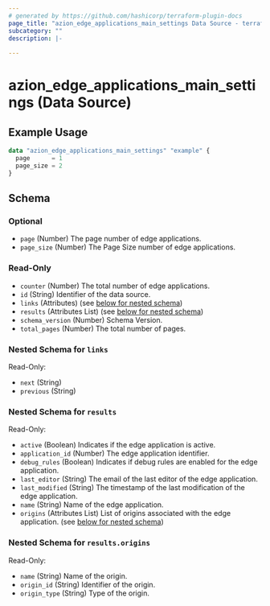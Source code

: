 ```yaml
---
# generated by https://github.com/hashicorp/terraform-plugin-docs
page_title: "azion_edge_applications_main_settings Data Source - terraform-provider-azion"
subcategory: ""
description: |-
  
---
```


# azion_edge_applications_main_settings (Data Source)



## Example Usage

```terraform
data "azion_edge_applications_main_settings" "example" {
  page      = 1
  page_size = 2
}
```

<!-- schema generated by tfplugindocs -->
## Schema

### Optional

- `page` (Number) The page number of edge applications.
- `page_size` (Number) The Page Size number of edge applications.

### Read-Only

- `counter` (Number) The total number of edge applications.
- `id` (String) Identifier of the data source.
- `links` (Attributes) (see [below for nested schema](#nestedatt--links))
- `results` (Attributes List) (see [below for nested schema](#nestedatt--results))
- `schema_version` (Number) Schema Version.
- `total_pages` (Number) The total number of pages.

<a id="nestedatt--links"></a>
### Nested Schema for `links`

Read-Only:

- `next` (String)
- `previous` (String)


<a id="nestedatt--results"></a>
### Nested Schema for `results`

Read-Only:

- `active` (Boolean) Indicates if the edge application is active.
- `application_id` (Number) The edge application identifier.
- `debug_rules` (Boolean) Indicates if debug rules are enabled for the edge application.
- `last_editor` (String) The email of the last editor of the edge application.
- `last_modified` (String) The timestamp of the last modification of the edge application.
- `name` (String) Name of the edge application.
- `origins` (Attributes List) List of origins associated with the edge application. (see [below for nested schema](#nestedatt--results--origins))

<a id="nestedatt--results--origins"></a>
### Nested Schema for `results.origins`

Read-Only:

- `name` (String) Name of the origin.
- `origin_id` (String) Identifier of the origin.
- `origin_type` (String) Type of the origin.



